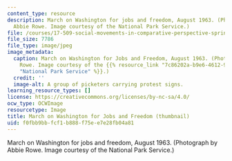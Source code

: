 ```yaml
---
content_type: resource
description: March on Washington for jobs and freedom, August 1963. (Photograph by
  Abbie Rowe. Image courtesy of the National Park Service.)
file: /courses/17-509-social-movements-in-comparative-perspective-spring-2005/f0fbb9bbfcf1b888f75ee7e28fb04a81_17-509s05-th.jpg
file_size: 7786
file_type: image/jpeg
image_metadata:
  caption: March on Washington for Jobs and Freedom, August 1963. (Photograph by Abbie
    Rowe. Image courtesy of the {{% resource_link "7c86202a-b9e6-4612-9e6c-ea9fa465ca03"
    "National Park Service" %}}.)
  credit: ''
  image-alt: A group of picketers carrying protest signs.
learning_resource_types: []
license: https://creativecommons.org/licenses/by-nc-sa/4.0/
ocw_type: OCWImage
resourcetype: Image
title: March on Washington for Jobs and Freedom (thumbnail)
uid: f0fbb9bb-fcf1-b888-f75e-e7e28fb04a81
---
```

March on Washington for jobs and freedom, August 1963. (Photograph by Abbie Rowe. Image courtesy of the National Park Service.)